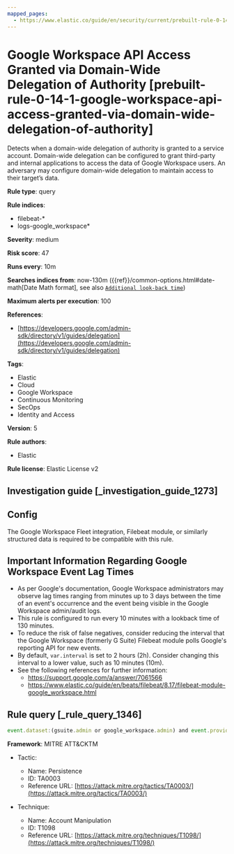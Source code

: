 ```yaml
---
mapped_pages:
  - https://www.elastic.co/guide/en/security/current/prebuilt-rule-0-14-1-google-workspace-api-access-granted-via-domain-wide-delegation-of-authority.html
---
```


# Google Workspace API Access Granted via Domain-Wide Delegation of Authority [prebuilt-rule-0-14-1-google-workspace-api-access-granted-via-domain-wide-delegation-of-authority]

Detects when a domain-wide delegation of authority is granted to a service account. Domain-wide delegation can be configured to grant third-party and internal applications to access the data of Google Workspace users. An adversary may configure domain-wide delegation to maintain access to their target’s data.

**Rule type**: query

**Rule indices**:

* filebeat-*
* logs-google_workspace*

**Severity**: medium

**Risk score**: 47

**Runs every**: 10m

**Searches indices from**: now-130m ({{ref}}/common-options.html#date-math[Date Math format], see also [`Additional look-back time`](docs-content://solutions/security/detect-and-alert/create-detection-rule.md#rule-schedule))

**Maximum alerts per execution**: 100

**References**:

* [https://developers.google.com/admin-sdk/directory/v1/guides/delegation](https://developers.google.com/admin-sdk/directory/v1/guides/delegation)

**Tags**:

* Elastic
* Cloud
* Google Workspace
* Continuous Monitoring
* SecOps
* Identity and Access

**Version**: 5

**Rule authors**:

* Elastic

**Rule license**: Elastic License v2

## Investigation guide [_investigation_guide_1273]

## Config

The Google Workspace Fleet integration, Filebeat module, or similarly structured data is required to be compatible with this rule.

## Important Information Regarding Google Workspace Event Lag Times
- As per Google's documentation, Google Workspace administrators may observe lag times ranging from minutes up to 3 days between the time of an event's occurrence and the event being visible in the Google Workspace admin/audit logs.
- This rule is configured to run every 10 minutes with a lookback time of 130 minutes.
- To reduce the risk of false negatives, consider reducing the interval that the Google Workspace (formerly G Suite) Filebeat module polls Google's reporting API for new events.
- By default, `var.interval` is set to 2 hours (2h). Consider changing this interval to a lower value, such as 10 minutes (10m).
- See the following references for further information:
  - https://support.google.com/a/answer/7061566
  - https://www.elastic.co/guide/en/beats/filebeat/8.17/filebeat-module-google_workspace.html

## Rule query [_rule_query_1346]

```js
event.dataset:(gsuite.admin or google_workspace.admin) and event.provider:admin and event.category:iam and event.action:AUTHORIZE_API_CLIENT_ACCESS
```

**Framework**: MITRE ATT&CKTM

* Tactic:

    * Name: Persistence
    * ID: TA0003
    * Reference URL: [https://attack.mitre.org/tactics/TA0003/](https://attack.mitre.org/tactics/TA0003/)

* Technique:

    * Name: Account Manipulation
    * ID: T1098
    * Reference URL: [https://attack.mitre.org/techniques/T1098/](https://attack.mitre.org/techniques/T1098/)



